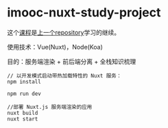 # imooc-nuxt-study-project

这个[课程](https://coding.imooc.com/learn/list/119.html)是[上一个repository](https://github.com/RuoChen95/imooc-express-movie-project)学习的继续。

使用技术：Vue(Nuxt)，Node(Koa)

目的：服务端渲染 + 前后端分离 + 全栈知识梳理

```
// 以开发模式启动带热加载特性的 Nuxt 服务：
npm install

npm run dev

//部署 Nuxt.js 服务端渲染的应用
nuxt build
nuxt start
```
